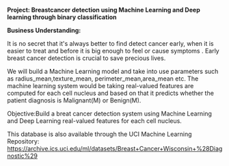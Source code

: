 **Project: Breastcancer detection using Machine Learning and Deep learning through binary classification**

**Business Understanding:**

It is no secret that it's always better to find detect cancer early, when it is easier to treat and before it is big enough to feel or cause symptoms . Early breast cancer detection is crucial to save precious lives.

We will build a Machine Learning model and take into use parameters such as radius_mean,texture_mean, perimeter_mean,area_mean etc. The machine learning system would be taking real-valued features are computed for each cell nucleus and based on that it predicts whether the patient diagnosis is Malignant(M) or Benign(M).

Objective:Build a breat cancer detection system using Machine Learning and Deep Learning real-valued features for each cell nucleus.

This database is also available through the UCI Machine Learning Repository: https://archive.ics.uci.edu/ml/datasets/Breast+Cancer+Wisconsin+%28Diagnostic%29
